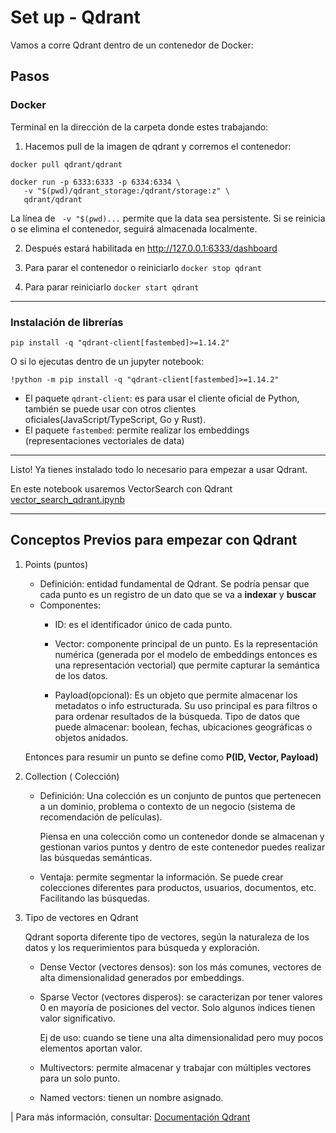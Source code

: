 # Set up - Qdrant

Vamos a corre Qdrant dentro de un contenedor de Docker:

## Pasos 

### Docker

Terminal en la dirección de la carpeta donde estes trabajando:
1. Hacemos pull de la imagen de qdrant y corremos el contenedor:

```
docker pull qdrant/qdrant
```
```
docker run -p 6333:6333 -p 6334:6334 \
   -v "$(pwd)/qdrant_storage:/qdrant/storage:z" \
   qdrant/qdrant
```
La línea de ``` -v "$(pwd)...``` permite que la data sea persistente. Si se reinicia o se elimina el contenedor, seguirá almacenada localmente.

2. Después estará habilitada en http://127.0.0.1:6333/dashboard

3. Para parar el contenedor o reiniciarlo `docker stop qdrant`
4. Para parar reiniciarlo `docker start qdrant`


---
### Instalación de librerías

```
pip install -q "qdrant-client[fastembed]>=1.14.2"
```
O si lo ejecutas dentro de un jupyter notebook:
```
!python -m pip install -q "qdrant-client[fastembed]>=1.14.2"
```

- El paquete `qdrant-client`: es para usar el cliente oficial de Python, también se puede usar con otros clientes oficiales(JavaScript/TypeScript, Go y Rust).  
- El paquete `fastembed`: permite realizar los embeddings (representaciones vectoriales de data) 
---
Listo! Ya tienes instalado todo lo necesario para empezar a usar Qdrant.


En este notebook usaremos VectorSearch con Qdrant [vector_search_qdrant.ipynb]()

--- 

## Conceptos Previos para empezar con Qdrant

1. Points (puntos)
   - Definición: entidad fundamental de Qdrant.
   Se podría pensar que cada punto es un registro de un dato que se va a **indexar** y **buscar**
   - Componentes:
      - ID: es el identificador único de cada punto.

      - Vector: componente principal de un punto. Es la representación numérica (generada por el modelo de embeddings entonces es una representación vectorial) que permite capturar la semántica de los datos.

      - Payload(opcional): Es un objeto que permite almacenar los metadatos o info estructurada. Su uso principal es para filtros o para ordenar resultados de la búsqueda. 
      Tipo de datos que puede almacenar: boolean, fechas, ubicaciones geográficas o objetos anidados.

   Entonces para resumir un punto se define como **P(ID, Vector, Payload)**

2. Collection ( Colección) 
   - Definición: Una colección es un conjunto de puntos que pertenecen a un dominio, problema o contexto de un negocio (sistema de recomendación de películas).

      Piensa en una colección como un contenedor donde se almacenan y gestionan varios puntos y dentro de este contenedor puedes realizar las búsquedas semánticas.

   - Ventaja: permite segmentar la información. Se puede crear colecciones diferentes para productos, usuarios, documentos, etc. Facilitando las búsquedas.


3. Tipo de vectores en Qdrant

   Qdrant soporta diferente tipo de vectores, según la naturaleza de los datos y los requerimientos para búsqueda y exploración.
   - Dense Vector (vectores densos): son los más comunes, vectores de alta dimensionalidad generados por embeddings. 

   - Sparse Vector (vectores disperos): se caracterizan por tener valores 0 en mayoría de posiciones del vector. Solo algunos índices tienen valor significativo. <p>
   Ej de uso: cuando se tiene una alta dimensionalidad pero muy pocos elementos aportan valor.

   - Multivectors: permite almacenar y trabajar con múltiples vectores para un solo punto.

   - Named vectors: tienen un nombre asignado.   

|
Para más información, consultar: [Documentación Qdrant](https://qdrant.tech/documentation/concepts/)